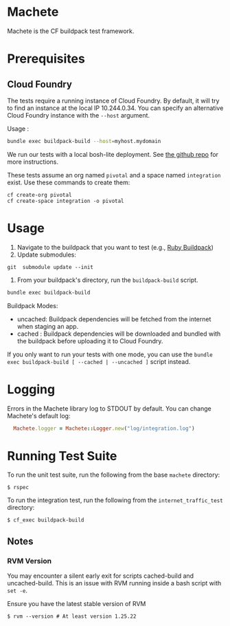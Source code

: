 # Machete

Machete is the CF buildpack test framework.


# Prerequisites

## Cloud Foundry

The tests require a running instance of Cloud Foundry. By default, it will try to find an instance at the local IP 10.244.0.34. You can specify an alternative Cloud Foundry instance with the `--host` argument.

Usage :
```bash
bundle exec buildpack-build --host=myhost.mydomain
```

We run our tests with a local bosh-lite deployment. See [the github repo](https://github.com/cloudfoundry/bosh-lite) for more instructions.

These tests assume an org named `pivotal` and a space named `integration` exist.
Use these commands to create them: 

```
cf create-org pivotal
cf create-space integration -o pivotal
```

# Usage

1. Navigate to the buildpack that you want to test (e.g., [Ruby Buildpack](https://github.com/cloudfoundry/ruby-buildpack))
1. Update submodules:
```
git  submodule update --init
```
1. From your buildpack's directory, run the `buildpack-build` script.
```bash
bundle exec buildpack-build
```

Buildpack Modes:

* uncached: Buildpack dependencies will be fetched from the internet when staging an app.
* cached : Buildpack dependencies will be downloaded and bundled with the buildpack before uploading it to Cloud Foundry.

If you only want to run your tests with one mode, you can use the `bundle exec buildpack-build [ --cached | --uncached ]` script instead.


# Logging

Errors in the Machete library log to STDOUT by default. You can change Machete's default log:

```RUBY
  Machete.logger = Machete::Logger.new("log/integration.log")
```

# Running Test Suite

To run the unit test suite, run the following from the base `machete` directory:

    $ rspec

To run the integration test, run the following from the `internet_traffic_test` directory:

    $ cf_exec buildpack-build

## Notes

### RVM Version

You may encounter a silent early exit for scripts cached-build and uncached-build. This is an issue with RVM running
inside a bash script with `set -e`.

Ensure you have the latest stable version of RVM

    $ rvm --version # At least version 1.25.22

